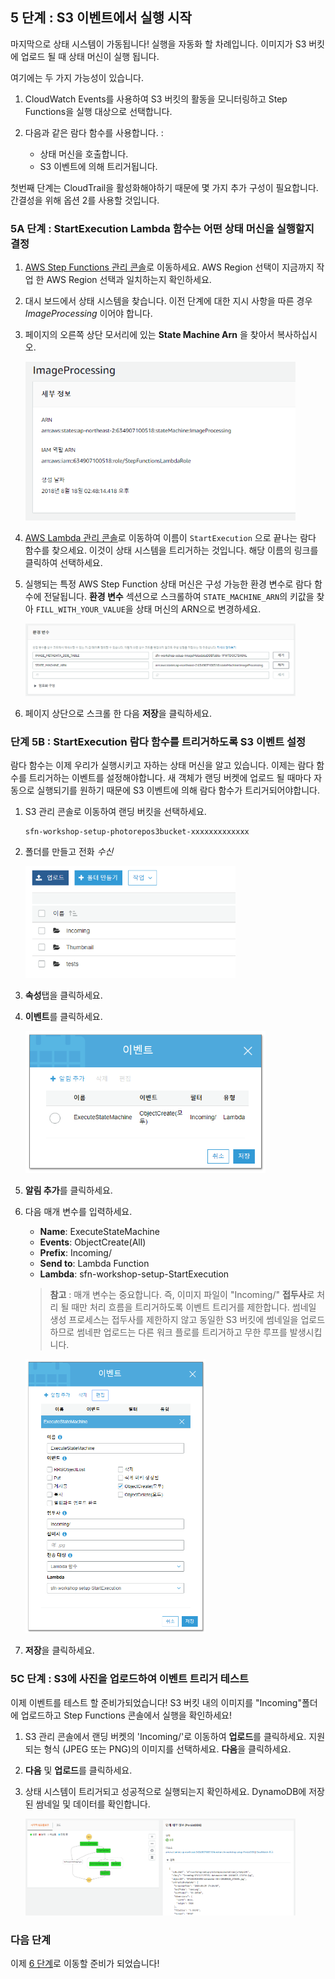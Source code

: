 ## 5 단계 : S3 이벤트에서 실행 시작

마지막으로 상태 시스템이 가동됩니다! 실행을 자동화 할 차례입니다.
이미지가 S3 버킷에 업로드 될 때 상태 머신이 실행 됩니다.

여기에는 두 가지 가능성이 있습니다.

1. CloudWatch Events를 사용하여 S3 버킷의 활동을 모니터링하고 Step Functions을 실행 대상으로 선택합니다.

1. 다음과 같은 람다 함수를 사용합니다. :
	- 상태 머신을 호출합니다.
	- S3 이벤트에 의해 트리거됩니다.

첫번째 단계는 CloudTrail을 활성화해야하기 때문에 몇 가지 추가 구성이 필요합니다. 간결성을 위해 옵션 2를 사용할 것입니다.

### 5A 단계 : StartExecution Lambda 함수는 어떤 상태 머신을 실행할지 결정

1. [AWS Step Functions 관리 콘솔](http://console.aws.amazon.com/states/home)로 이동하세요. AWS Region 선택이 지금까지 작업 한 AWS Region 선택과 일치하는지 확인하세요.

1. 대시 보드에서 상태 시스템을 찾습니다. 이전 단계에 대한 지시 사항을 따른 경우 *ImageProcessing* 이어야 합니다.

1. 페이지의 오른쪽 상단 모서리에 있는 **State Machine Arn** 을 찾아서 복사하십시오.

	<img src="images/5a-state-machine-arn-newer.png" width="90%">

1. [AWS Lambda 관리 콘솔](https://console.aws.amazon.com/lambda/home)로 이동하여 이름이 `StartExecution` 으로 끝나는 람다 함수를 찾으세요. 이것이 상태 시스템을 트리거하는 것입니다. 해당 이름의 링크를 클릭하여 선택하세요.

1. 실행되는 특정 AWS Step Function 상태 머신은 구성 가능한 환경 변수로 람다 함수에 전달됩니다. **환경 변수** 섹션으로 스크롤하여 `STATE_MACHINE_ARN`의 키값을 찾아 `FILL_WITH_YOUR_VALUE`을 상태 머신의 ARN으로 변경하세요.

	<img src="images/5a-enviroment-variables.png" width="90%">

1. 페이지 상단으로 스크롤 한 다음 **저장**을 클릭하세요.

### 단계 5B : StartExecution 람다 함수를 트리거하도록 S3 이벤트 설정

람다 함수는 이제 우리가 실행시키고 자하는 상태 머신을 알고 있습니다. 이제는 람다 함수를 트리거하는 이벤트를 설정해야합니다. 새 객체가 랜딩 버켓에 업로드 될 때마다 자동으로 실행되기를 원하기 때문에 S3 이벤트에 의해 람다 함수가 트리거되어야합니다.

1. S3 관리 콘솔로 이동하여 랜딩 버킷을 선택하세요.

	```
	sfn-workshop-setup-photorepos3bucket-xxxxxxxxxxxxx
	```

1. 폴더를 만들고 전화 *수신*

	<img src="images/5b-s3-incoming-folder.png" width="70%">

1. **속성**탭을 클릭하세요.

1. **이벤트**를 클릭하세요.

	<img src="images/5b-s3-events.png" width="80%">

1. **알림 추가**를 클릭하세요.

1. 다음 매개 변수를 입력하세요.
	- **Name**: ExecuteStateMachine
	- **Events**: ObjectCreate(All)
	- **Prefix**: Incoming/
	- **Send to**: Lambda Function
	- **Lambda**: sfn-workshop-setup-StartExecution

	>**참고** : 매개 변수는 중요합니다. 즉, 이미지 파일이 "Incoming/" **접두사**로 처리 될 때만 처리 흐름을 트리거하도록 이벤트 트리거를 제한합니다. 썸네일 생성 프로세스는 접두사를 제한하지 않고 동일한 S3 버킷에 썸네일을 업로드하므로 썸네판 업로드는 다른 워크 플로를 트리거하고 무한 루프를 발생시킵니다.

	<img src="images/5b-s3-event-configuration.png" width="60%">
	
1. **저장**을 클릭하세요.

### 5C 단계 : S3에 사진을 업로드하여 이벤트 트리거 테스트

이제 이벤트를 테스트 할 준비가되었습니다! S3 버킷 내의 이미지를 "Incoming"폴더에 업로드하고 Step Functions 콘솔에서 실행을 확인하세요!

1. S3 관리 콘솔에서 랜딩 버켓의 'Incoming/'로 이동하여 **업로드**를 클릭하세요. 지원되는 형식 (JPEG 또는 PNG)의 이미지를 선택하세요. **다음**을 클릭하세요.

1. **다음** 및 **업로드**를 클릭하세요.

1. 상태 시스템이 트리거되고 성공적으로 실행되는지 확인하세요. DynamoDB에 저장된 쌈네일 및 데이터를 확인합니다.

	<img src="images/5c-state-machine-execution.png" width="90%">


### 다음 단계
이제 [6 단계](step-6.md)로 이동할 준비가 되었습니다!


